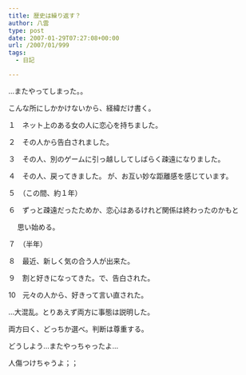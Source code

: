 ```yaml
---
title: 歴史は繰り返す？
author: 八雲
type: post
date: 2007-01-29T07:27:08+00:00
url: /2007/01/999
tags:
  - 日記

---
```

…またやってしまった。。

こんな所にしかかけないから、経緯だけ書く。

１　ネット上のある女の人に恋心を持ちました。
  
２　その人から告白されました。
  
３　その人、別のゲームに引っ越ししてしばらく疎遠になりました。
  
４　その人、戻ってきました。 が、お互い妙な距離感を感じています。
  
５　（この間、約１年）
  
６　ずっと疎遠だったためか、恋心はあるけれど関係は終わったのかもと
   
　 思い始める。
  
７　（半年）
  
８　最近、新しく気の合う人が出来た。
  
９　割と好きになってきた。で、告白された。
  
10　元々の人から、好きって言い直された。

…大混乱。とりあえず両方に事態は説明した。
  
両方曰く、どっちか選べ。判断は尊重する。

どうしよう…またやっちゃったよ…
  
人傷つけちゃうよ；；
